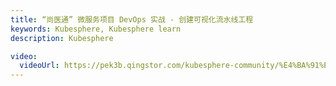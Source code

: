 ```yaml
---
title: “尚医通” 微服务项目 DevOps 实战 - 创建可视化流水线工程
keywords: Kubesphere, Kubesphere learn
description: Kubesphere

video:
  videoUrl: https://pek3b.qingstor.com/kubesphere-community/%E4%BA%91%E5%8E%9F%E7%94%9F%E5%AE%9E%E6%88%98/112%E3%80%81devops-%E5%88%9B%E5%BB%BAdevops%E5%B7%A5%E7%A8%8B%26Jenkins%E5%8F%AF%E8%A7%86%E5%8C%96.mp4
---
```

